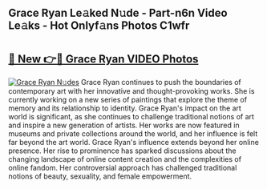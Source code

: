 ## Grace Ryan Le𝚊ked N𝚞de - Part-n6n Video Le𝚊ks - Hot Onlyf𝚊ns Photos C1wfr

# <h2><a href="http://ab81575.deff.icu/?id=Grace+Ryan">🔗 New 👉🔴 Grace Ryan VIDEO Photos</a></h2>

[![Grace Ryan N𝚞des](https://i.imgur.com/rIISA9y.gif)](http://ab81575.deff.icu/?id=Grace+Ryan)
Grace Ryan continues to push the boundaries of contemporary art with her innovative and thought-provoking works. She is currently working on a new series of paintings that explore the theme of memory and its relationship to identity. Grace Ryan's impact on the art world is significant, as she continues to challenge traditional notions of art and inspire a new generation of artists. Her works are now featured in museums and private collections around the world, and her influence is felt far beyond the art world. Grace Ryan's influence extends beyond her online presence. Her rise to prominence has sparked discussions about the changing landscape of online content creation and the complexities of online fandom. Her controversial approach has challenged traditional notions of beauty, sexuality, and female empowerment.
